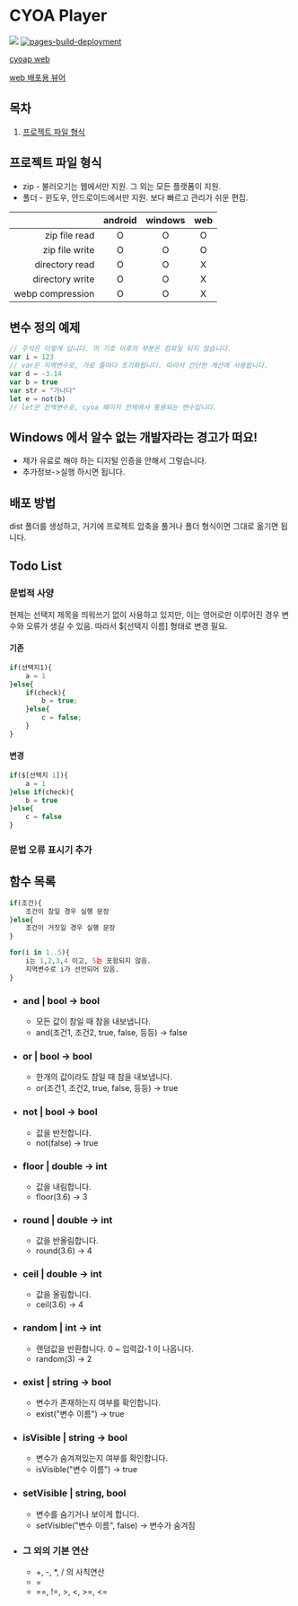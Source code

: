 # CYOA Player
<img src="https://img.shields.io/github/v/release/n7484443/FlutterCyoap"></img>
[![pages-build-deployment](https://github.com/n7484443/FlutterCyoap/actions/workflows/pages/pages-build-deployment/badge.svg?branch=gh-pages)](https://github.com/n7484443/FlutterCyoap/actions/workflows/pages/pages-build-deployment)

[cyoap web](https://n7484443.github.io/FlutterCyoap/)

[web 배포용 뷰어](https://github.com/n7484443/cyoap_vue/releases/tag/v0.1.0)
## 목차
1. [프로젝트 파일 형식](#프로젝트-파일-형식)

## 프로젝트 파일 형식
* zip - 불러오기는 웹에서만 지원. 그 외는 모든 플랫폼이 지원.
* 폴더 - 윈도우, 안드로이드에서만 지원. 보다 빠르고 관리가 쉬운 편집.

|                  | android | windows | web |
|-----------------:|:-------:|:-------:|:---:|
|    zip file read |    O    |    O    |  O  |
|   zip file write |    O    |    O    |  O  |
|   directory read |    O    |    O    |  X  |
|  directory write |    O    |    O    |  X  |
| webp compression |    O    |    O    |  X  |

## 변수 정의 예제
```javascript
// 주석은 이렇게 답니다. 이 기호 이후의 부분은 컴파일 되지 않습니다.
var i = 123
// var은 지역변수로, 가로 줄마다 초기화됩니다. 따라서 간단한 계산에 사용됩니다.
var d = -3.14
var b = true
var str = "가나다"
let e = not(b) 
// let은 전역변수로, cyoa 페이지 전체에서 통용되는 변수입니다.
```

## Windows 에서 알수 없는 개발자라는 경고가 떠요!
* 제가 유료로 해야 하는 디지털 인증을 안해서 그렇습니다.
* 추가정보->실행 하시면 됩니다.
## 배포 방법
dist 폴더를 생성하고, 거기에 프로젝트 압축을 풀거나 폴더 형식이면 그대로 옮기면 됩니다.

## Todo List
### 문법적 사양
현제는 선택지 제목을 띄워쓰기 없이 사용하고 있지만, 이는 영어로만 이루어진 경우 변수와 오류가 생길 수 있음.
따라서 $[선택지 이름] 형태로 변경 필요.
#### 기존
```javascript
if(선택지1){
    a = 1
}else{
    if(check){
        b = true;
    }else{
        c = false;
    }
}
```
#### 변경
```javascript
if($[선택지 1]){
    a = 1
}else if(check){
    b = true
}else{
    c = false
}
```
### 문법 오류 표시기 추가

## 함수 목록
```python
if(조건){
    조건이 참일 경우 실행 문장
}else{
    조건이 거짓일 경우 실행 문장
}
```
```python
for(i in 1..5){
    i는 1,2,3,4 이고, 5는 포함되지 않음.
    지역변수로 i가 선언되어 있음.
}
```
* ### and | bool → bool
  * 모든 값이 참일 때 참을 내보냅니다.
  * and(조건1, 조건2, true, false, 등등) → false
* ### or | bool → bool
  * 한개의 값이라도 참일 때 참을 내보냅니다.
  * or(조건1, 조건2, true, false, 등등) → true
* ### not | bool → bool
  * 값을 반전합니다.
  * not(false) → true
* ### floor | double → int
  * 값을 내림합니다.
  * floor(3.6) → 3
* ### round | double → int
  * 값을 반올림합니다.
  * round(3.6) → 4
* ### ceil | double → int
  * 값을 올림합니다.
  * ceil(3.6) → 4
* ### random | int → int
  * 랜덤값을 반환합니다. 0 ~ 입력값-1 이 나옵니다.
  * random(3) → 2
* ### exist | string → bool
  * 변수가 존재하는지 여부를 확인합니다. 
  * exist("변수 이름") → true
* ### isVisible | string → bool
  * 변수가 숨겨져있는지 여부를 확인합니다.
  * isVisible("변수 이름") → true
* ### setVisible | string, bool
  * 변수를 숨기거나 보이게 합니다.
  * setVisible("변수 이름", false) → 변수가 숨겨짐
* ### 그 외의 기본 연산
  * +, -, *, / 의 사칙연산
  * =
  * ==, !=, >, <, >=, <=